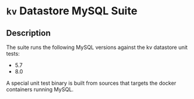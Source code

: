 # `kv` Datastore MySQL Suite

## Description

The suite runs the following MySQL versions against the kv datastore unit tests:

- 5.7
- 8.0

A special unit test binary is built from sources that targets the docker
containers running MySQL.
